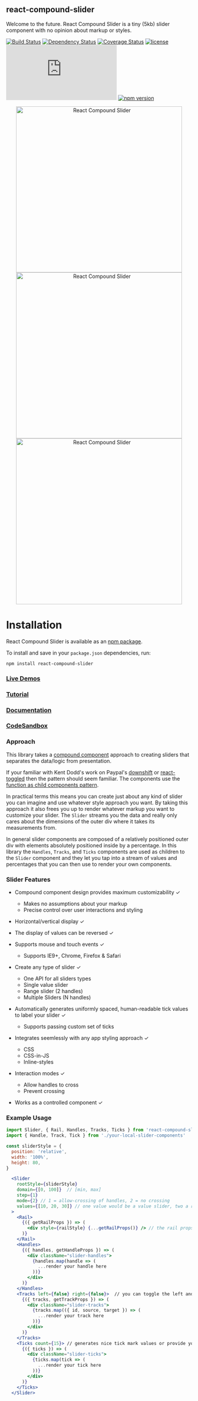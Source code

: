 ## react-compound-slider

Welcome to the future. React Compound Slider is a tiny (5kb) slider component with no opinion about markup or styles.

[![Build Status](https://travis-ci.org/sghall/react-compound-slider.svg?branch=master)](https://travis-ci.org/sghall/react-compound-slider)
[![Dependency Status](https://www.versioneye.com/user/projects/59b03e160fb24f004e1a5a3d/badge.svg?style=flat-square)](https://www.versioneye.com/user/projects/59b03e160fb24f004e1a5a3d)
[![Coverage Status](https://coveralls.io/repos/github/sghall/react-compound-slider/badge.svg?branch=master)](https://coveralls.io/github/sghall/react-compound-slider?branch=master)
[![license](https://img.shields.io/github/license/mashape/apistatus.svg?maxAge=2592000)](https://github.com/sghall/react-compound-slider/blob/master/LICENSE)
![](http://img.badgesize.io/sghall/react-compound-slider/gh-pages/fileSize/react-compound-slider.umd.min.js?compression=gzip)
[![npm version](https://img.shields.io/npm/v/react-compound-slider.svg)](https://www.npmjs.com/package/react-compound-slider)

<div style="text-align:center;">
  <a href="https://sghall.github.io/react-compound-slider/#/slider-demos/horizontal" target="\_parent"><img src="https://user-images.githubusercontent.com/4615775/30075819-cd06121e-922b-11e7-916c-a7c7de29f933.png" alt="React Compound Slider" style="width:450px;"/></a>
</div>
<div style="text-align:center;">
  <a href="https://sghall.github.io/react-compound-slider/#/slider-demos/horizontal" target="\_parent"><img src="https://user-images.githubusercontent.com/4615775/30075820-cd163fb8-922b-11e7-963a-168e21dbfbc3.png" alt="React Compound Slider" style="width:450px;"/></a>
</div>
<div style="text-align:center;">
  <a href="https://sghall.github.io/react-compound-slider/#/slider-demos/horizontal" target="\_parent"><img src="https://user-images.githubusercontent.com/4615775/30075818-cd02968e-922b-11e7-9d89-7b449e70367e.png" alt="React Compound Slider" style="width:450px;"/></a>
</div>

# Installation

React Compound Slider is available as an [npm package](https://www.npmjs.org/package/react-compound-slider).

To install and save in your `package.json` dependencies, run:

```
npm install react-compound-slider
```

### [Live Demos](https://sghall.github.io/react-compound-slider/#/slider-demos/horizontal)

### [Tutorial](https://sghall.github.io/react-compound-slider/#/getting-started/tutorial)

### [Documentation](https://sghall.github.io/react-compound-slider/#/component-api/slider)

### [CodeSandbox](https://codesandbox.io/s/plzyr7lmj)

### Approach

This library takes a [compound component](https://www.youtube.com/watch?v=hEGg-3pIHlE) approach to creating sliders that separates the data/logic from presentation.

If your familiar with Kent Dodd's work on Paypal's [downshift](https://github.com/paypal/downshift) or [react-toggled](https://github.com/kentcdodds/react-toggled) then the pattern should seem familiar.
The components use the [function as child components pattern](https://medium.com/merrickchristensen/function-as-child-components-5f3920a9ace9).

In practical terms this means you can create just about any kind of slider you can imagine and use whatever style approach you want.
By taking this approach it also frees you up to render whatever markup you want to customize your slider.
The `Slider` streams you the data and really only cares about the dimensions of the outer div where it takes its measurements from.

In general slider components are composed of a relatively positioned outer div with elements absolutely positioned inside by a percentage.
In this library the `Handles`, `Tracks`, and `Ticks` components are used as children to the `Slider` component and they let you tap into a stream of values and percentages that you can then use to render your own components.

### Slider Features

- Compound component design provides maximum customizability ✓
  - Makes no assumptions about your markup
  - Precise control over user interactions and styling

- Horizontal/vertical display ✓

- The display of values can be reversed ✓

- Supports mouse and touch events ✓
  - Supports IE9+, Chrome, Firefox & Safari

- Create any type of slider ✓
  - One API for all sliders types
  - Single value slider
  - Range slider (2 handles)
  - Multiple Sliders (N handles)

- Automatically generates uniformly spaced, human-readable tick values to label your slider ✓
  - Supports passing custom set of ticks

- Integrates seemlessly with any app styling approach ✓
  - CSS
  - CSS-in-JS
  - Inline-styles

- Interaction modes ✓
  - Allow handles to cross
  - Prevent crossing

- Works as a controlled component ✓

### Example Usage

```jsx
import Slider, { Rail, Handles, Tracks, Ticks } from 'react-compound-slider'
import { Handle, Track, Tick } from './your-local-slider-components'

const sliderStyle = {
  position: 'relative',
  width: '100%',
  height: 80,
}

  <Slider
    rootStyle={sliderStyle}
    domain={[0, 100]}  // [min, max]
    step={1}
    mode={2} // 1 = allow-crossing of handles, 2 = no crossing
    values={[10, 20, 30]} // one value would be a value slider, two a range slider, etc
  >
    <Rail>
      {({ getRailProps }) => (
        <div style={railStyle} {...getRailProps()} /> // the rail props will make the rail clickeable (optional)
      )}
    </Rail>
    <Handles>
      {({ handles, getHandleProps }) => (
        <div className="slider-handles">
          {handles.map(handle => (
            ...render your handle here
          ))}
        </div>
      )}
    </Handles>
    <Tracks left={false} right={false}>  // you can toggle the left and right tracks
      {({ tracks, getTrackProps }) => (
        <div className="slider-tracks">
          {tracks.map(({ id, source, target }) => (
            ...render your track here
          ))}
        </div>
      )}
    </Tracks>
    <Ticks count={15}> // generates nice tick mark values or provide your own
      {({ ticks }) => (
        <div className="slider-ticks">
          {ticks.map(tick => (
            ...render your tick here
          ))}
        </div>
      )}
    </Ticks>
  </Slider>
```
